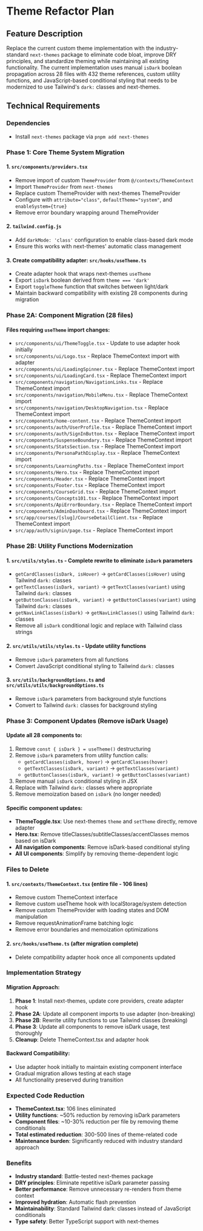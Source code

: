 # Theme Refactor Plan

## Feature Description
Replace the current custom theme implementation with the industry-standard `next-themes` package to eliminate code bloat, improve DRY principles, and standardize theming while maintaining all existing functionality. The current implementation uses manual `isDark` boolean propagation across 28 files with 432 theme references, custom utility functions, and JavaScript-based conditional styling that needs to be modernized to use Tailwind's `dark:` classes and next-themes.

## Technical Requirements

### Dependencies
- Install `next-themes` package via `pnpm add next-themes`

### Phase 1: Core Theme System Migration

#### 1. `src/components/providers.tsx`
- Remove import of custom `ThemeProvider` from `@/contexts/ThemeContext`
- Import `ThemeProvider` from `next-themes`  
- Replace custom ThemeProvider with next-themes ThemeProvider
- Configure with `attribute="class"`, `defaultTheme="system"`, and `enableSystem={true}`
- Remove error boundary wrapping around ThemeProvider

#### 2. `tailwind.config.js`
- Add `darkMode: 'class'` configuration to enable class-based dark mode
- Ensure this works with next-themes' automatic class management

#### 3. Create compatibility adapter: `src/hooks/useTheme.ts`
- Create adapter hook that wraps next-themes `useTheme`
- Export `isDark` boolean derived from `theme === 'dark'`  
- Export `toggleTheme` function that switches between light/dark
- Maintain backward compatibility with existing 28 components during migration

### Phase 2A: Component Migration (28 files)

#### Files requiring `useTheme` import changes:
- `src/components/ui/ThemeToggle.tsx` - Update to use adapter hook initially
- `src/components/ui/Logo.tsx` - Replace ThemeContext import with adapter
- `src/components/ui/LoadingSpinner.tsx` - Replace ThemeContext import 
- `src/components/ui/LoadingCard.tsx` - Replace ThemeContext import
- `src/components/navigation/NavigationLinks.tsx` - Replace ThemeContext import
- `src/components/navigation/MobileMenu.tsx` - Replace ThemeContext import
- `src/components/navigation/DesktopNavigation.tsx` - Replace ThemeContext import
- `src/components/home-content.tsx` - Replace ThemeContext import
- `src/components/auth/UserProfile.tsx` - Replace ThemeContext import
- `src/components/auth/SignInButton.tsx` - Replace ThemeContext import
- `src/components/SuspenseBoundary.tsx` - Replace ThemeContext import
- `src/components/StatsSection.tsx` - Replace ThemeContext import
- `src/components/PersonaPathDisplay.tsx` - Replace ThemeContext import
- `src/components/LearningPaths.tsx` - Replace ThemeContext import
- `src/components/Hero.tsx` - Replace ThemeContext import
- `src/components/Header.tsx` - Replace ThemeContext import
- `src/components/Footer.tsx` - Replace ThemeContext import
- `src/components/CourseGrid.tsx` - Replace ThemeContext import
- `src/components/Concepts101.tsx` - Replace ThemeContext import
- `src/components/ApiErrorBoundary.tsx` - Replace ThemeContext import
- `src/components/AdminDashboard.tsx` - Replace ThemeContext import
- `src/app/courses/[slug]/CourseDetailClient.tsx` - Replace ThemeContext import
- `src/app/auth/signin/page.tsx` - Replace ThemeContext import

### Phase 2B: Utility Functions Modernization

#### 1. `src/utils/styles.ts` - Complete rewrite to eliminate `isDark` parameters
- `getCardClasses(isDark, isHover)` → `getCardClasses(isHover)` using Tailwind `dark:` classes
- `getTextClasses(isDark, variant)` → `getTextClasses(variant)` using Tailwind `dark:` classes  
- `getButtonClasses(isDark, variant)` → `getButtonClasses(variant)` using Tailwind `dark:` classes
- `getNavLinkClasses(isDark)` → `getNavLinkClasses()` using Tailwind `dark:` classes
- Remove all `isDark` conditional logic and replace with Tailwind class strings

#### 2. `src/utils/utils/styles.ts` - Update utility functions
- Remove `isDark` parameters from all functions
- Convert JavaScript conditional styling to Tailwind `dark:` classes

#### 3. `src/utils/backgroundOptions.ts` and `src/utils/utils/backgroundOptions.ts`
- Remove `isDark` parameters from background style functions  
- Convert to Tailwind `dark:` classes for background styling

### Phase 3: Component Updates (Remove isDark Usage)

#### Update all 28 components to:
1. Remove `const { isDark } = useTheme()` destructuring
2. Remove `isDark` parameters from utility function calls:
   - `getCardClasses(isDark, hover)` → `getCardClasses(hover)`
   - `getTextClasses(isDark, variant)` → `getTextClasses(variant)`  
   - `getButtonClasses(isDark, variant)` → `getButtonClasses(variant)`
3. Remove manual `isDark` conditional styling in JSX
4. Replace with Tailwind `dark:` classes where appropriate
5. Remove memoization based on `isDark` (no longer needed)

#### Specific component updates:
- **ThemeToggle.tsx**: Use next-themes `theme` and `setTheme` directly, remove adapter
- **Hero.tsx**: Remove titleClasses/subtitleClasses/accentClasses memos based on isDark
- **All navigation components**: Remove isDark-based conditional styling
- **All UI components**: Simplify by removing theme-dependent logic

### Files to Delete

#### 1. `src/contexts/ThemeContext.tsx` (entire file - 106 lines)
- Remove custom ThemeContext interface
- Remove custom useTheme hook with localStorage/system detection
- Remove custom ThemeProvider with loading states and DOM manipulation
- Remove requestAnimationFrame batching logic
- Remove error boundaries and memoization optimizations

#### 2. `src/hooks/useTheme.ts` (after migration complete)
- Delete compatibility adapter hook once all components updated

### Implementation Strategy

#### Migration Approach:
1. **Phase 1**: Install next-themes, update core providers, create adapter hook
2. **Phase 2A**: Update all component imports to use adapter (non-breaking)
3. **Phase 2B**: Rewrite utility functions to use Tailwind classes (breaking)  
4. **Phase 3**: Update all components to remove isDark usage, test thoroughly
5. **Cleanup**: Delete ThemeContext.tsx and adapter hook

#### Backward Compatibility:
- Use adapter hook initially to maintain existing component interface
- Gradual migration allows testing at each stage
- All functionality preserved during transition

### Expected Code Reduction
- **ThemeContext.tsx**: 106 lines eliminated
- **Utility functions**: ~50% reduction by removing isDark parameters
- **Component files**: ~10-30% reduction per file by removing theme conditionals
- **Total estimated reduction**: 300-500 lines of theme-related code
- **Maintenance burden**: Significantly reduced with industry standard approach

### Benefits
- **Industry standard**: Battle-tested next-themes package
- **DRY principles**: Eliminate repetitive isDark parameter passing  
- **Better performance**: Remove unnecessary re-renders from theme context
- **Improved hydration**: Automatic flash prevention
- **Maintainability**: Standard Tailwind dark: classes instead of JavaScript conditionals
- **Type safety**: Better TypeScript support with next-themes